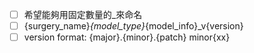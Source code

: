 - [ ] 希望能夠用固定數量的_來命名
- [ ] {surgery_name}_{model_type}_{model_info}_v{version}
- [ ] version format: {major}.{minor}.{patch} minor{xx}